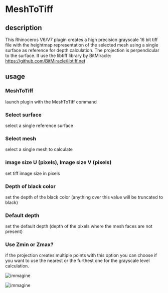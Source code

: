 # MeshToTiff

## description

This Rhinoceros V6/V7 plugin creates a high precision grayscale 16 bit tiff file with the heightmap representation of the selected mesh using a single surface as reference for depth calculation. The projection is perpendicular to the surface. It use the libtiff library by BitMiracle: https://github.com/BitMiracle/libtiff.net

## usage

### MeshToTiff 
launch plugin with the MeshToTiff command

### Select surface
select a single reference surface

### Select mesh
select a single mesh to calculate

### image size U (pixels), Image size V (pixels)
set tiff image size in pixels

### Depth of black color 
set the depth of the black color (anything over this value will be truncated to black)

### Default depth
set the default depth (depth of the pixels where the mesh faces are not present)

### Use Zmin or Zmax?
if the projection creates multiple points with this option you can choose if you want to use the nearest or the furthest one for the grayscale level calculation.


![immagine](https://user-images.githubusercontent.com/75561495/167575513-010c5865-15ec-4b68-84eb-1783c1a73692.png)




![immagine](https://user-images.githubusercontent.com/75561495/167576300-1748d2fd-aafd-4ee5-b6a6-cdb078e81199.png)
